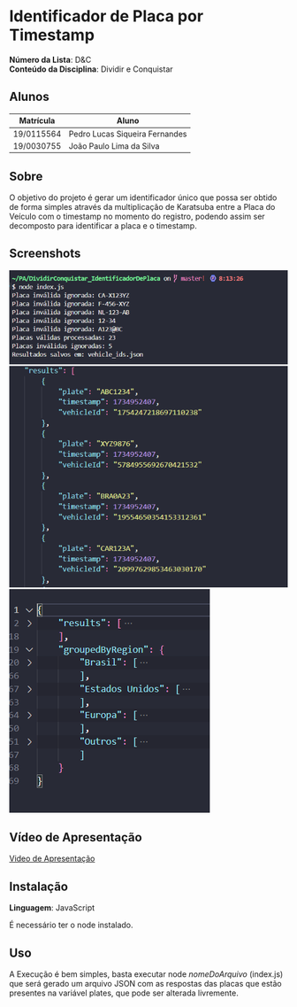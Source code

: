# Identificador de Placa por Timestamp

**Número da Lista**: D&C<br>
**Conteúdo da Disciplina**: Dividir e Conquistar<br>

## Alunos

| Matrícula  | Aluno                          |
| ---------- | ------------------------------ |
| 19/0115564 | Pedro Lucas Siqueira Fernandes |
| 19/0030755 | João Paulo Lima da Silva       |

## Sobre

O objetivo do projeto é gerar um identificador único que possa ser obtido de forma simples através da multiplicação de Karatsuba entre a Placa do Veículo com o timestamp no momento do registro, podendo assim ser decomposto para identificar a placa e o timestamp.

## Screenshots

![HowToRun](image.png)
![Results](image-1.png)
![AgrupamentoDosResultados](image-2.png)

## Vídeo de Apresentação

[Video de Apresentação](https://www.youtube.com/watch?v=AGWw7xzd05Q)

## Instalação

**Linguagem**: JavaScript<br>

É necessário ter o node instalado.

## Uso

A Execução é bem simples, basta executar node _nomeDoArquivo_ (index.js) que será gerado um arquivo JSON com as respostas das placas que estão presentes na variável plates, que pode ser alterada livremente.
